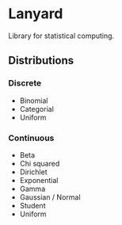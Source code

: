 # Lanyard


Library for statistical computing.

## Distributions

### Discrete

- Binomial
- Categorial
- Uniform

### Continuous

- Beta
- Chi squared
- Dirichlet
- Exponential
- Gamma
- Gaussian / Normal
- Student
- Uniform
